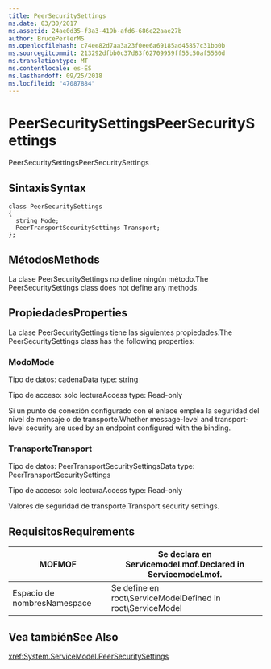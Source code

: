 ```yaml
---
title: PeerSecuritySettings
ms.date: 03/30/2017
ms.assetid: 24ae0d35-f3a3-419b-afd6-686e22aae27b
author: BrucePerlerMS
ms.openlocfilehash: c74ee82d7aa3a23f0ee6a69185ad45857c31bb0b
ms.sourcegitcommit: 213292dfbb0c37d83f62709959ff55c50af5560d
ms.translationtype: MT
ms.contentlocale: es-ES
ms.lasthandoff: 09/25/2018
ms.locfileid: "47087884"
---
```

# <a name="peersecuritysettings"></a><span data-ttu-id="e4eef-102">PeerSecuritySettings</span><span class="sxs-lookup"><span data-stu-id="e4eef-102">PeerSecuritySettings</span></span>
<span data-ttu-id="e4eef-103">PeerSecuritySettings</span><span class="sxs-lookup"><span data-stu-id="e4eef-103">PeerSecuritySettings</span></span>  
  
## <a name="syntax"></a><span data-ttu-id="e4eef-104">Sintaxis</span><span class="sxs-lookup"><span data-stu-id="e4eef-104">Syntax</span></span>  
  
```  
class PeerSecuritySettings  
{  
  string Mode;  
  PeerTransportSecuritySettings Transport;  
};  
```  
  
## <a name="methods"></a><span data-ttu-id="e4eef-105">Métodos</span><span class="sxs-lookup"><span data-stu-id="e4eef-105">Methods</span></span>  
 <span data-ttu-id="e4eef-106">La clase PeerSecuritySettings no define ningún método.</span><span class="sxs-lookup"><span data-stu-id="e4eef-106">The PeerSecuritySettings class does not define any methods.</span></span>  
  
## <a name="properties"></a><span data-ttu-id="e4eef-107">Propiedades</span><span class="sxs-lookup"><span data-stu-id="e4eef-107">Properties</span></span>  
 <span data-ttu-id="e4eef-108">La clase PeerSecuritySettings tiene las siguientes propiedades:</span><span class="sxs-lookup"><span data-stu-id="e4eef-108">The PeerSecuritySettings class has the following properties:</span></span>  
  
### <a name="mode"></a><span data-ttu-id="e4eef-109">Modo</span><span class="sxs-lookup"><span data-stu-id="e4eef-109">Mode</span></span>  
 <span data-ttu-id="e4eef-110">Tipo de datos: cadena</span><span class="sxs-lookup"><span data-stu-id="e4eef-110">Data type: string</span></span>  
  
 <span data-ttu-id="e4eef-111">Tipo de acceso: solo lectura</span><span class="sxs-lookup"><span data-stu-id="e4eef-111">Access type: Read-only</span></span>  
  
 <span data-ttu-id="e4eef-112">Si un punto de conexión configurado con el enlace emplea la seguridad del nivel de mensaje o de transporte.</span><span class="sxs-lookup"><span data-stu-id="e4eef-112">Whether message-level and transport-level security are used by an endpoint configured with the binding.</span></span>  
  
### <a name="transport"></a><span data-ttu-id="e4eef-113">Transporte</span><span class="sxs-lookup"><span data-stu-id="e4eef-113">Transport</span></span>  
 <span data-ttu-id="e4eef-114">Tipo de datos: PeerTransportSecuritySettings</span><span class="sxs-lookup"><span data-stu-id="e4eef-114">Data type: PeerTransportSecuritySettings</span></span>  
  
 <span data-ttu-id="e4eef-115">Tipo de acceso: solo lectura</span><span class="sxs-lookup"><span data-stu-id="e4eef-115">Access type: Read-only</span></span>  
  
 <span data-ttu-id="e4eef-116">Valores de seguridad de transporte.</span><span class="sxs-lookup"><span data-stu-id="e4eef-116">Transport security settings.</span></span>  
  
## <a name="requirements"></a><span data-ttu-id="e4eef-117">Requisitos</span><span class="sxs-lookup"><span data-stu-id="e4eef-117">Requirements</span></span>  
  
|<span data-ttu-id="e4eef-118">MOF</span><span class="sxs-lookup"><span data-stu-id="e4eef-118">MOF</span></span>|<span data-ttu-id="e4eef-119">Se declara en Servicemodel.mof.</span><span class="sxs-lookup"><span data-stu-id="e4eef-119">Declared in Servicemodel.mof.</span></span>|  
|---------|-----------------------------------|  
|<span data-ttu-id="e4eef-120">Espacio de nombres</span><span class="sxs-lookup"><span data-stu-id="e4eef-120">Namespace</span></span>|<span data-ttu-id="e4eef-121">Se define en root\ServiceModel</span><span class="sxs-lookup"><span data-stu-id="e4eef-121">Defined in root\ServiceModel</span></span>|  
  
## <a name="see-also"></a><span data-ttu-id="e4eef-122">Vea también</span><span class="sxs-lookup"><span data-stu-id="e4eef-122">See Also</span></span>  
 <xref:System.ServiceModel.PeerSecuritySettings>
